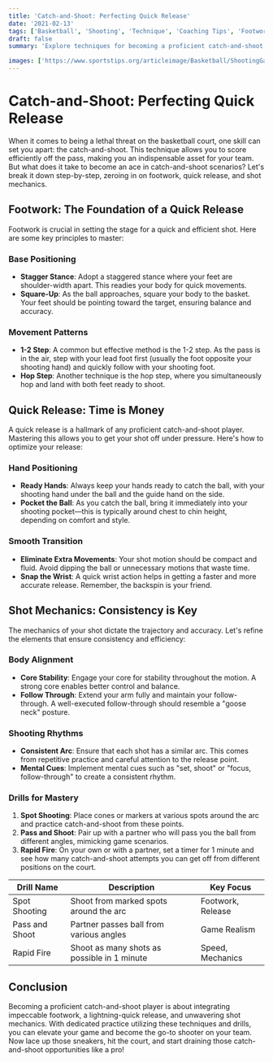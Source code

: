 ```yaml
---
title: 'Catch-and-Shoot: Perfecting Quick Release'
date: '2021-02-13'
tags: ['Basketball', 'Shooting', 'Technique', 'Coaching Tips', 'Footwork', 'Shot Mechanics', 'Training', 'Skills Development', 'Player Enhancement']
draft: false
summary: 'Explore techniques for becoming a proficient catch-and-shoot player, focusing on footwork, quick release, and shot mechanics.'

images: ['https://www.sportstips.org/articleimage/Basketball/ShootingGaurd/catch_and_shoot_perfecting_quick_release.webp']
---
```


# Catch-and-Shoot: Perfecting Quick Release

When it comes to being a lethal threat on the basketball court, one skill can set you apart: the catch-and-shoot. This technique allows you to score efficiently off the pass, making you an indispensable asset for your team. But what does it take to become an ace in catch-and-shoot scenarios? Let's break it down step-by-step, zeroing in on footwork, quick release, and shot mechanics. 

## Footwork: The Foundation of a Quick Release

Footwork is crucial in setting the stage for a quick and efficient shot. Here are some key principles to master:

### Base Positioning

- **Stagger Stance**: Adopt a staggered stance where your feet are shoulder-width apart. This readies your body for quick movements.
- **Square-Up**: As the ball approaches, square your body to the basket. Your feet should be pointing toward the target, ensuring balance and accuracy.

### Movement Patterns

- **1-2 Step**: A common but effective method is the 1-2 step. As the pass is in the air, step with your lead foot first (usually the foot opposite your shooting hand) and quickly follow with your shooting foot.
- **Hop Step**: Another technique is the hop step, where you simultaneously hop and land with both feet ready to shoot.

## Quick Release: Time is Money

A quick release is a hallmark of any proficient catch-and-shoot player. Mastering this allows you to get your shot off under pressure. Here's how to optimize your release:

### Hand Positioning

- **Ready Hands**: Always keep your hands ready to catch the ball, with your shooting hand under the ball and the guide hand on the side.
- **Pocket the Ball**: As you catch the ball, bring it immediately into your shooting pocket—this is typically around chest to chin height, depending on comfort and style.

### Smooth Transition

- **Eliminate Extra Movements**: Your shot motion should be compact and fluid. Avoid dipping the ball or unnecessary motions that waste time.
- **Snap the Wrist**: A quick wrist action helps in getting a faster and more accurate release. Remember, the backspin is your friend.

## Shot Mechanics: Consistency is Key

The mechanics of your shot dictate the trajectory and accuracy. Let's refine the elements that ensure consistency and efficiency:

### Body Alignment

- **Core Stability**: Engage your core for stability throughout the motion. A strong core enables better control and balance.
- **Follow Through**: Extend your arm fully and maintain your follow-through. A well-executed follow-through should resemble a "goose neck" posture.

### Shooting Rhythms

- **Consistent Arc**: Ensure that each shot has a similar arc. This comes from repetitive practice and careful attention to the release point.
- **Mental Cues**: Implement mental cues such as "set, shoot" or "focus, follow-through" to create a consistent rhythm.

### Drills for Mastery

1. **Spot Shooting**: Place cones or markers at various spots around the arc and practice catch-and-shoot from these points.
2. **Pass and Shoot**: Pair up with a partner who will pass you the ball from different angles, mimicking game scenarios.
3. **Rapid Fire**: On your own or with a partner, set a timer for 1 minute and see how many catch-and-shoot attempts you can get off from different positions on the court.

| Drill Name      | Description                                       | Key Focus         |
| --------------- | ------------------------------------------------- | ----------------- |
| Spot Shooting   | Shoot from marked spots around the arc            | Footwork, Release |
| Pass and Shoot  | Partner passes ball from various angles           | Game Realism      |
| Rapid Fire      | Shoot as many shots as possible in 1 minute       | Speed, Mechanics  |

## Conclusion

Becoming a proficient catch-and-shoot player is about integrating impeccable footwork, a lightning-quick release, and unwavering shot mechanics. With dedicated practice utilizing these techniques and drills, you can elevate your game and become the go-to shooter on your team. Now lace up those sneakers, hit the court, and start draining those catch-and-shoot opportunities like a pro!
```
